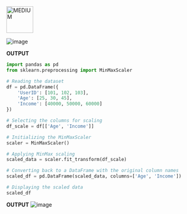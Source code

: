 <img src="https://img.shields.io/badge/MEDIUM-orange" alt="MEDIUM" width="70">

![image](https://github.com/user-attachments/assets/ec826415-5166-4876-8d82-e2e28c9af383)

**OUTPUT**

```python
import pandas as pd
from sklearn.preprocessing import MinMaxScaler

# Reading the dataset
df = pd.DataFrame({
    'UserID': [101, 102, 103],
    'Age': [25, 30, 45],
    'Income': [40000, 50000, 60000]
})

# Selecting the columns for scaling
df_scale = df[['Age', 'Income']]

# Initializing the MinMaxScaler
scaler = MinMaxScaler()

# Applying MinMax scaling
scaled_data = scaler.fit_transform(df_scale)

# Converting back to a DataFrame with the original column names
scaled_df = pd.DataFrame(scaled_data, columns=['Age', 'Income'])

# Displaying the scaled data
scaled_df
```
**OUTPUT**
![image](https://github.com/user-attachments/assets/678911cc-0092-4e91-b296-4d492eed9b67)

